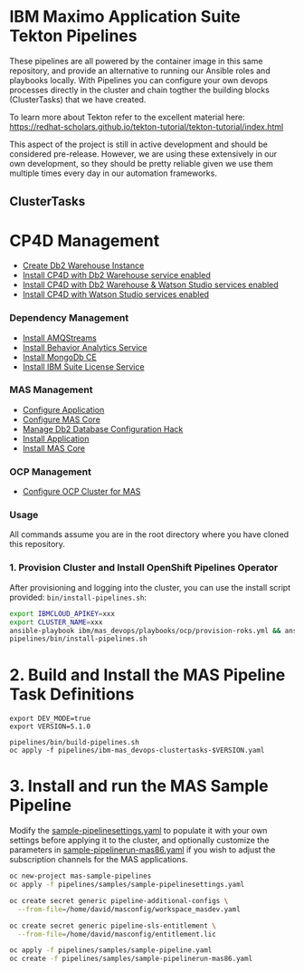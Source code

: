 # IBM Maximo Application Suite Tekton Pipelines

These pipelines are all powered by the container image in this same repository, and provide an alternative to running our Ansible roles and playbooks locally.  With Pipelines you can configure your own devops processes directly in the cluster and chain togther the building blocks (ClusterTasks) that we have created.

To learn more about Tekton refer to the excellent material here: https://redhat-scholars.github.io/tekton-tutorial/tekton-tutorial/index.html

This aspect of the project is still in active development and should be considered pre-release.  However, we are using these extensively in our own development, so they should be pretty reliable given we use them multiple times every day in our automation frameworks.

## ClusterTasks

# CP4D Management
- [Create Db2 Warehouse Instance](tasks/dependencies/create-db2-instance.yaml)
- [Install CP4D with Db2 Warehouse service enabled](tasks/dependencies/install-db2.yaml)
- [Install CP4D with Db2 Warehouse & Watson Studio services enabled](tasks/dependencies/install-fullstack.yaml)
- [Install CP4D with Watson Studio services enabled](tasks/dependencies/install-watsonstudio.yaml)

### Dependency Management
- [Install AMQStreams](tasks/dependencies/install-amqstreams.yaml)
- [Install Behavior Analytics Service](tasks/bas/install-bas.yaml)
- [Install MongoDb CE](tasks/dependencies/install-mongodb-ce.yaml)
- [Install IBM Suite License Service](tasks/sls/install-sls.yaml)

### MAS Management
- [Configure Application](tasks/mas/configure-app.yaml)
- [Configure MAS Core](tasks/mas/configure-suite.yaml)
- [Manage Db2 Database Configuration Hack](tasks/mas/hack-manage-db2.yaml)
- [Install Application](tasks/mas/install-app.yaml)
- [Install MAS Core](tasks/mas/install-suite.yaml)

### OCP Management
- [Configure OCP Cluster for MAS](tasks/ocp/configure-ocp.yaml)


### Usage
All commands assume you are in the root directory where you have cloned this repository.

### 1. Provision Cluster and Install OpenShift Pipelines Operator
After provisioning and logging into the cluster, you can use the install script provided: `bin/install-pipelines.sh`:

```bash
export IBMCLOUD_APIKEY=xxx
export CLUSTER_NAME=xxx
ansible-playbook ibm/mas_devops/playbooks/ocp/provision-roks.yml && ansible-playbook ibm/mas_devops/playbooks/cp4d/hack-worker-nodes.yml
pipelines/bin/install-pipelines.sh
```


# 2. Build and Install the MAS Pipeline Task Definitions
```
export DEV_MODE=true
export VERSION=5.1.0

pipelines/bin/build-pipelines.sh
oc apply -f pipelines/ibm-mas_devops-clustertasks-$VERSION.yaml
```

# 3. Install and run the MAS Sample Pipeline
Modify the [sample-pipelinesettings.yaml](samples/sample-pipelinesettings.yaml) to populate it with your own settings before applying it to the cluster, and optionally customize the parameters in [sample-pipelinerun-mas86.yaml](samples/sample-pipelinerun-mas86.yaml) if you wish to adjust the subscription channels for the MAS applications.

```bash
oc new-project mas-sample-pipelines
oc apply -f pipelines/samples/sample-pipelinesettings.yaml

oc create secret generic pipeline-additional-configs \
  --from-file=/home/david/masconfig/workspace_masdev.yaml

oc create secret generic pipeline-sls-entitlement \
  --from-file=/home/david/masconfig/entitlement.lic

oc apply -f pipelines/samples/sample-pipeline.yaml
oc create -f pipelines/samples/sample-pipelinerun-mas86.yaml
```
